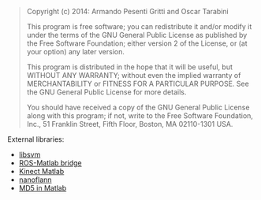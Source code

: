 > Copyright (c) 2014: Armando Pesenti Gritti and Oscar Tarabini
> 
> This program is free software; you can redistribute it and/or modify
> it under the terms of the GNU General Public License as published by
> the Free Software Foundation; either version 2 of the License, or
> (at your option) any later version.
> 
> This program is distributed in the hope that it will be useful,
> but WITHOUT ANY WARRANTY; without even the implied warranty of
> MERCHANTABILITY or FITNESS FOR A PARTICULAR PURPOSE.  See the
> GNU General Public License for more details.
> 
> You should have received a copy of the GNU General Public License along
> with this program; if not, write to the Free Software Foundation, Inc.,
> 51 Franklin Street, Fifth Floor, Boston, MA 02110-1301 USA.


External libraries:
- [libsvm](http://www.csie.ntu.edu.tw/~cjlin/libsvm/)
- [ROS-Matlab bridge](https://code.google.com/p/mplab-ros-pkg/wiki/java_matlab_bridge)
- [Kinect Matlab](http://www.mathworks.com/matlabcentral/fileexchange/30242-kinect-matlab)
- [nanoflann](https://code.google.com/p/nanoflann/)
- [MD5 in Matlab](http://www.mathworks.it/matlabcentral/fileexchange/7919-md5-in-matlab)
